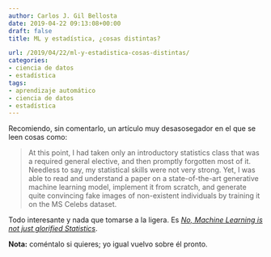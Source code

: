 ```yaml
---
author: Carlos J. Gil Bellosta
date: 2019-04-22 09:13:08+00:00
draft: false
title: ML y estadística, ¿cosas distintas?

url: /2019/04/22/ml-y-estadistica-cosas-distintas/
categories:
- ciencia de datos
- estadística
tags:
- aprendizaje automático
- ciencia de datos
- estadística
---
```


Recomiendo, sin comentarlo, un artículo muy desasosegador en el que se leen cosas como:

>At this point, I had taken only an introductory statistics class that was a required general elective, and then promptly forgotten most of it. Needless to say, my statistical skills were not very strong. Yet, I was able to read and understand a paper on a state-of-the-art generative machine learning model, implement it from scratch, and generate quite convincing fake images of non-existent individuals by training it on the MS Celebs dataset.

Todo interesante y nada que tomarse a la ligera. Es [_No, Machine Learning is not just glorified Statistics_](https://towardsdatascience.com/no-machine-learning-is-not-just-glorified-statistics-26d3952234e3).

**Nota:** coméntalo si quieres; yo igual vuelvo sobre él pronto.